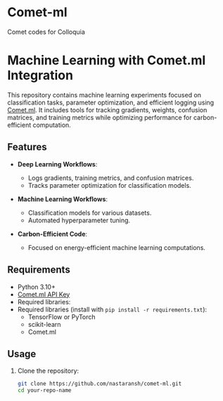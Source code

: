 # Comet-ml
Comet codes for Colloquia
# Machine Learning with Comet.ml Integration  

This repository contains machine learning experiments focused on classification tasks, parameter optimization, and efficient logging using [Comet.ml](https://www.comet.com/). It includes tools for tracking gradients, weights, confusion matrices, and training metrics while optimizing performance for carbon-efficient computation.  

## Features  

- **Deep Learning Workflows**:
  - Logs gradients, training metrics, and confusion matrices.
  - Tracks parameter optimization for classification models.  

- **Machine Learning Workflows**:
  - Classification models for various datasets.  
  - Automated hyperparameter tuning.  

- **Carbon-Efficient Code**:
  - Focused on energy-efficient machine learning computations.  

## Requirements  

- Python 3.10+
- [Comet.ml API Key](https://www.comet.com/)
- Required libraries:
- Required libraries (install with `pip install -r requirements.txt`): 
  - TensorFlow or PyTorch  
  - scikit-learn  
  - Comet.ml  

## Usage  

1. Clone the repository:  
   ```bash
   git clone https://github.com/nastaransh/comet-ml.git
   cd your-repo-name
